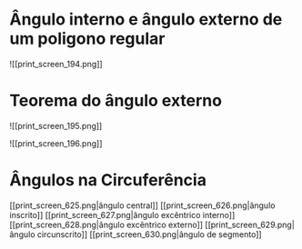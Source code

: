 # Ângulo interno e ângulo externo de um poligono regular

![[print_screen_194.png]]

# Teorema do ângulo externo

![[print_screen_195.png]]



![[print_screen_196.png]]



# Ângulos na Circuferência

[[print_screen_625.png|ângulo central]]
[[print_screen_626.png|ângulo inscrito]]
[[print_screen_627.png|ângulo excêntrico interno]]
[[print_screen_628.png|ângulo excêntrico externo]]
[[print_screen_629.png|ângulo circunscrito]]
[[print_screen_630.png|ângulo de segmento]]

